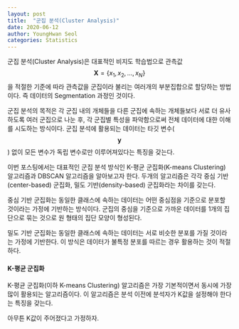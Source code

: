 ```yaml
---
layout: post
title:  "군집 분석(Cluster Analysis)"
date: 2020-06-12
author: YoungHwan Seol
categories: Statistics
---
```


군집 분석(Cluster Analysis)은 대표적인 비지도 학습법으로 관측값 $$\mathbf{X} = \{x_{1},x_{2},...,x_{N}\} $$ 을 적절한 기준에 따라 관측값을 군집이라 불리는 여러개의 부분집합으로 할당하는 방법이다. 즉 데이터의 Segmentation 과정인 것이다.

군집 분석의 목적은 각 군집 내의 개체들을 다른 군집에 속하는 개체들보다 서로 더 유사하도록 여러 군집으로 나눈 후, 각 군집별 특성을 파악함으로써 전체 데이터에 대한 이해를 시도하는 방식이다. 군집 분석에 활용되는 데이터는 타깃 변수($$\mathbf{y}$$) 없이 모든 변수가 독립 변수로만 이루어져있다는 특징을 갖는다.

이번 포스팅에서는 대표적인 군집 분석 방식인 K-평균 군집화(K-means Clustering) 알고리즘과 DBSCAN 알고리즘을 알아보고자 한다. 두개의 알고리즘은 각각 중심 기반(center-based) 군집화, 밀도 기반(density-based) 군집화라는 차이를 갖는다.

중심 기반 군집화는 동일한 클래스에 속하는 데이터는 어떤 중심점을 기준으로 분포할 것이라는 가정에 기반하는 방식이다. 군집의 중심을 기준으로 가까운 데이터를 1개의 집단으로 묶는 것으로 원 형태의 집단 모양이 형성된다.

밀도 기반 군집화는 동일한 클래스에 속하는 데이터는 서로 비슷한 분포를 가질 것이라는 가정에 기반한다. 이 방식은 데이터가 불특정 분포를 따르는 경우 활용하는 것이 적절하다.

#### K-평균 군집화

K-평균 군집화(이하 K-means Clustering) 알고리즘은 가장 기본적이면서 동시에 가장 많이 활용되는 알고리즘이다. 이 알고리즘은 분석 이전에 분석자가 K값을 설정해야 한다는 특징을 갖는다.

아무튼 K값이 주어졌다고 가정하자. 



